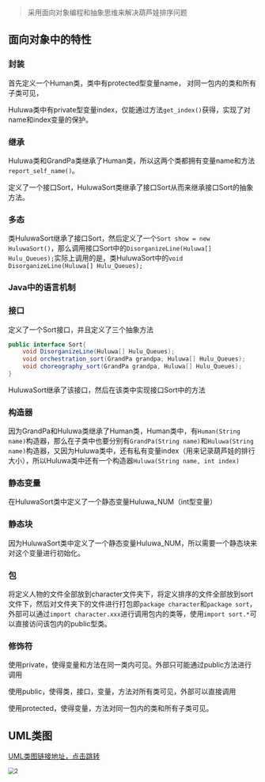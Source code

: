 > 采用面向对象编程和抽象思维来解决葫芦娃排序问题

## 面向对象中的特性

### 封装

首先定义一个Human类，类中有protected型变量name， 对同一包内的类和所有子类可见，

Huluwa类中有private型变量index，仅能通过方法`get_index()`获得，实现了对name和index变量的保护。

### 继承

Huluwa类和GrandPa类继承了Human类，所以这两个类都拥有变量name和方法`report_self_name()`。

定义了一个接口Sort，HuluwaSort类继承了接口Sort从而来继承接口Sort的抽象方法。



### 多态

类HuluwaSort继承了接口Sort，然后定义了一个`Sort show = new HuluwaSort()`，那么调用接口Sort中的`DisorganizeLine(Huluwa[] Hulu_Queues);`实际上调用的是，类HuluwaSort中的`void DisorganizeLine(Huluwa[] Hulu_Queues);`



### Java中的语言机制

### 接口

定义了一个Sort接口，并且定义了三个抽象方法

```java
public interface Sort{
	void DisorganizeLine(Huluwa[] Hulu_Queues);
	void orchestration_sort(GrandPa grandpa, Huluwa[] Hulu_Queues);
	void choreography_sort(GrandPa grandpa, Huluwa[] Hulu_Queues);
}
```

HuluwaSort继承了该接口，然后在该类中实现接口Sort中的方法



### 构造器

因为GrandPa和Huluwa类继承了Human类，Human类中，有`Human(String name)`构造器，那么在子类中也要分别有`GrandPa(String name)`和`Huluwa(String name)`构造器，又因为Huluwa类中，还有私有变量index（用来记录葫芦娃的排行大小），所以Huluwa类中还有一个构造器`Huluwa(String name, int index)`

### 静态变量

在HuluwaSort类中定义了一个静态变量Huluwa_NUM（int型变量）

### 静态块

因为HuluwaSort类中定义了一个静态变量Huluwa_NUM，所以需要一个静态块来对这个变量进行初始化。

### 包

将定义人物的文件全部放到character文件夹下，将定义排序的文件全部放到sort文件下，然后对文件夹下的文件进行打包即`package character`和`package sort`，外部可以通过`import character.xxx`进行调用包内的类等，使用`import sort.*`可以直接访问该包内的public型类。

### 修饰符

使用private，使得变量和方法在同一类内可见。外部只可能通过public方法进行调用

使用public，使得类，接口，变量，方法对所有类可见，外部可以直接调用

使用protected，使得变量，方法对同一包内的类和所有子类可见。



## UML类图

[UML类图链接地址，点击跳转](http://www.plantuml.com/plantuml/png/fPHHRzCm4CUVcqzn4Y-PskqBL4AJXiGUs3GeF24K7SajCOhFmNRe0F7TiNqXMRqARMfVShdx_oztlyQvT1wj7tLVr3qw1pUe67uNgpMyjSZD7K8RhmF6LD1wLSCFenhGGLZkl5NSVlu2Q5jtLlmffYxNeyRO1iBl5OWA63LjKsejWl9HuKmAqjlIOAol7FNtLIoMI-jvB7hmnCtqA7dIFFFJnkVmrPYUaE7Aw04jNO_zkCUg9-TAYS4mRM2AaOtlo4vccMgtn-7ZtjoPVuwmzs2f-ZxI69oAFIYvV3lOPcUi5yCHtu7oIZSVqkgterwqCQZUH_4XubZECQpEPGvkw65RhDOYou0SJMyMOrB4kvPybJ9bJCq8Qq4ey39WGRVGsYlVSPZm6Rp2NY4YUuyr9M9XbzJdZNB6jiZg5xrJJCUnR2UniNL7pblqod0LZBxCNkCD_BT1tHbB9cY7xkVB_DaV4rS0fOUUDB5tijBqDisdHax4Sh0Y2x5NjvzkKkNv3ABw50ZIuIGA4KBwW5nSl8R9iYJ4ijn797arvPRmKINBpkrpsHF19N4pwlul)

<img src="C:\Users\Administrator\Desktop\2.png" alt="2" style="zoom:80%;" />